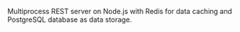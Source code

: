 Multiprocess REST server on Node.js with Redis for data caching and PostgreSQL database as data storage.